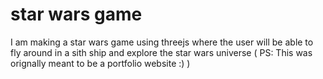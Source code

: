 # star wars game
I am making a star wars game using threejs where the user will be able to fly around in a sith ship and explore the star wars universe
( PS: This was orignally meant to be a portfolio website :) ) 



